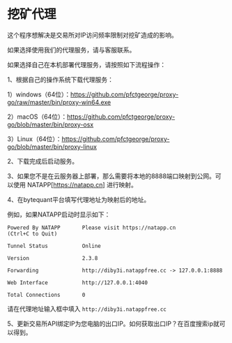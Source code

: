 # 挖矿代理

这个程序想解决是交易所对IP访问频率限制对挖矿造成的影响。

如果选择使用我们的代理服务，请与客服联系。

如果选择自己在本机部署代理服务，请按照如下流程操作：

1、根据自己的操作系统下载代理服务：
   
   1）windows（64位）：https://github.com/pfctgeorge/proxy-go/raw/master/bin/proxy-win64.exe
   
   2）macOS（64位）：https://github.com/pfctgeorge/proxy-go/blob/master/bin/proxy-osx
   
   3）Linux（64位）：https://github.com/pfctgeorge/proxy-go/blob/master/bin/proxy-linux

2、下载完成后启动服务。

3、如果您不是在云服务器上部署，那么需要将本地的8888端口映射到公网。可以使用 NATAPP[https://natapp.cn] 进行映射。

4、在bytequant平台填写代理地址为映射后的地址。
   
   例如，如果NATAPP启动时显示如下：
   
   ```
   Powered By NATAPP       Please visit https://natapp.cn                                                                                                                                                                                                                                                      (Ctrl+C to Quit)

   Tunnel Status           Online

   Version                 2.3.8

   Forwarding              http://diby3i.natappfree.cc -> 127.0.0.1:8888

   Web Interface           http://127.0.0.1:4040

   Total Connections       0
   ```
   
   请在代理地址输入框中填入 ```http://diby3i.natappfree.cc```

5、更新交易所API绑定IP为您电脑的出口IP。如何获取出口IP？在百度搜索ip就可以得到。

